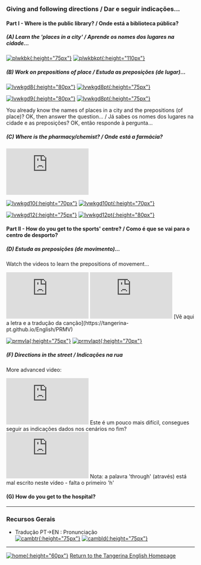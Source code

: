 ### Giving and following directions / Dar e seguir indicações...

#### Part I - Where is the public library? / Onde está a biblioteca pública?

##### (A) Learn the 'places in a city' / Aprende os nomes dos lugares na cidade...

[![plwkbk](https://1blockatatime.github.io/English/images2/plwkbk.PNG){:height="75px"}](http://chagall-col.spip.ac-rouen.fr/IMG/didapages/shops2/index.html) [![plwkbkpt](https://1blockatatime.github.io/English/images2/plwkbk_pt.png){:height="110px"}](http://chagall-col.spip.ac-rouen.fr/IMG/didapages/shops2/index.html)  

<!--[![pltag](https://1blockatatime.github.io/English/images2/pltag.png){:height="60px"}](https://tangerina-pt.github.io/English/Places_D)-->   

##### (B) Work on prepositions of place / Estuda as preposições (de lugar)...

[![lvwkgd8](https://1blockatatime.github.io/English/images2/lvwkgd8.PNG){:height="80px"}](https://www.liveworksheets.com/worksheets/en/English_as_a_Second_Language_(ESL)/Prepositions_of_place/Shops-prepositions_of_place_bd298095um) [![lvwkgd8pt](https://1blockatatime.github.io/English/images2/lvwkgd8_pt.png){:height="75px"}](https://www.liveworksheets.com/worksheets/en/English_as_a_Second_Language_(ESL)/Prepositions_of_place/Shops-prepositions_of_place_bd298095um)  

[![lvwkgd9](https://1blockatatime.github.io/English/images2/lvwkgd9.PNG){:height="80px"}](https://www.liveworksheets.com/worksheets/en/English_as_a_Second_Language_(ESL)/Prepositions_of_place/Places_in_town_iq101581gc) [![lvwkgd8pt](https://1blockatatime.github.io/English/images2/lvwkgd8_pt.png){:height="75px"}](https://www.liveworksheets.com/worksheets/en/English_as_a_Second_Language_(ESL)/Prepositions_of_place/Places_in_town_iq101581gc)  

You already know the names of places in a city and the prepositions (of place)? OK, then answer the question... / Já sabes os nomes dos lugares na cidade e as preposições? OK, então responde à pergunta...

##### (C) Where is the pharmacy/chemist? / Onde está a farmácia?

<iframe width="220" height="124" src="https://www.youtube.com/embed/Hk0A-L9aB94" frameborder="0" allow="accelerometer; autoplay; encrypted-media; gyroscope; picture-in-picture" allowfullscreen></iframe>  

[![lvwkgd10](https://1blockatatime.github.io/English/images2/lvwkgd10.PNG){:height="70px"}](https://www.liveworksheets.com/worksheets/en/English_as_a_Second_Language_(ESL)/Prepositions_of_place/Places_in_town_-_reading_comprehension_tz14279fj) [![lvwkgd10pt](https://1blockatatime.github.io/English/images2/lvwkgd10_pt.png){:height="70px"}](https://www.liveworksheets.com/worksheets/en/English_as_a_Second_Language_(ESL)/Prepositions_of_place/Places_in_town_-_reading_comprehension_tz14279fj)  

[![lvwkgd12](https://1blockatatime.github.io/English/images2/lvwkgd12.PNG){:height="75px"}](https://www.liveworksheets.com/worksheets/en/English_as_a_Second_Language_(ESL)/Prepositions_of_place/Reading_worksheets_xi14374yr) [![lvwkgd12pt](https://1blockatatime.github.io/English/images2/lvwkgd12_pt.png){:height="80px"}](https://www.liveworksheets.com/worksheets/en/English_as_a_Second_Language_(ESL)/Prepositions_of_place/Reading_worksheets_xi14374yr)  

#### Part II - How do you get to the sports' centre? / Como é que se vai para o centro de desporto?



##### (D) Estuda as preposições (de movimento)...

Watch the videos to learn the prepositions of movement...  
 <iframe width="220" height="124" src="https://www.youtube.com/embed/PAC0qY2lnAM" frameborder="0" allow="accelerometer; autoplay; encrypted-media; gyroscope; picture-in-picture" allowfullscreen></iframe> <iframe width="220" height="124" src="https://www.youtube.com/embed/ZYl5WQCvLoU" frameborder="0" allow="accelerometer; autoplay; encrypted-media; gyroscope; picture-in-picture" allowfullscreen></iframe>  
[Vê aqui a letra e a tradução da canção](https://tangerina-pt.github.io/English/PRMV)      

[![prmvla](https://1blockatatime.github.io/English/images2/prmvla.PNG){:height="75px"}](https://learningapps.org/506484) [![prmvlapt](https://1blockatatime.github.io/English/images2/prmvla_pt.png){:height="70px"}](https://learningapps.org/506484)  


##### (F) Directions in the street / Indicações na rua 

More advanced video:  
<iframe width="220" height="124" src="https://www.youtube.com/embed/-_YoeEY8FPM" frameborder="0" allow="accelerometer; autoplay; encrypted-media; gyroscope; picture-in-picture" allowfullscreen></iframe>
Este é um pouco mais difícil, consegues seguir as indicações dados nos cenários no fim?  

<iframe width="220" height="124" src="https://www.youtube.com/embed/NvMbJjpF-94" frameborder="0" allow="accelerometer; autoplay; encrypted-media; gyroscope; picture-in-picture" allowfullscreen></iframe>  
Nota: a palavra 'through' (através) está mal escrito neste vídeo - falta o primeiro 'h'   

#### (G) How do you get to the hospital?


***

### Recursos Gerais  
* Tradução PT->EN  :  Pronunciação  
[![cambtr](https://1blockatatime.github.io/English/images/cambtr.PNG){:height="75px"}](https://dictionary.cambridge.org/translate/) [![cambld](https://1blockatatime.github.io/English/images/cambld.PNG){:height="75px"}](https://dictionary.cambridge.org/dictionary/learner-english/)  

***

[![home](https://1blockatatime.github.io/English/images/home.png){:height="60px"}](https://tangerina-pt.github.io/English) [Return to the Tangerina English Homepage](https://tangerina-pt.github.io/English)
